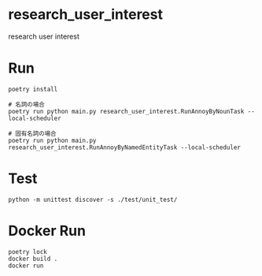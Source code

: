 # research_user_interest

research user interest


# Run

```
poetry install

# 名詞の場合
poetry run python main.py research_user_interest.RunAnnoyByNounTask --local-scheduler

# 固有名詞の場合
poetry run python main.py research_user_interest.RunAnnoyByNamedEntityTask --local-scheduler
```

# Test

```
python -m unittest discover -s ./test/unit_test/
```


# Docker Run

```
poetry lock
docker build .
docker run
```